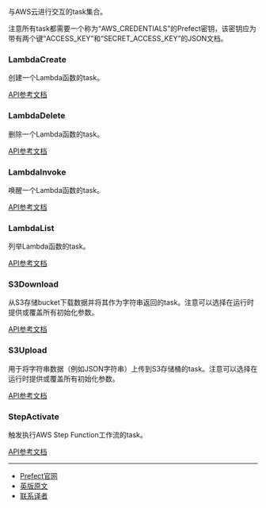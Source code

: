 与AWS云进行交互的task集合。

注意所有task都需要一个称为“AWS_CREDENTIALS”的Prefect密钥，该密钥应为带有两个键“ACCESS_KEY”和“SECRET_ACCESS_KEY”的JSON文档。

### LambdaCreate

创建一个Lambda函数的task。

[API参考文档](https://docs.prefect.io/api/latest/tasks/aws.html#lambdacreate)

### LambdaDelete

删除一个Lambda函数的task。

[API参考文档](https://docs.prefect.io/api/latest/tasks/aws.html#lambdadelete)

### LambdaInvoke

唤醒一个Lambda函数的task。

[API参考文档](https://docs.prefect.io/api/latest/tasks/aws.html#lambdainvoke)

### LambdaList

列举Lambda函数的task。

[API参考文档](https://docs.prefect.io/api/latest/tasks/aws.html#lambdalist)

### S3Download

从S3存储bucket下载数据并将其作为字符串返回的task。注意可以选择在运行时提供或覆盖所有初始化参数。

[API参考文档](https://docs.prefect.io/api/latest/tasks/aws.html#s3download)

### S3Upload

用于将字符串数据（例如JSON字符串）上传到S3存储桶的task。注意可以选择在运行时提供或覆盖所有初始化参数。

[API参考文档](https://docs.prefect.io/api/latest/tasks/aws.html#s3upload)

### StepActivate

触发执行AWS Step Function工作流的task。

[API参考文档](https://docs.prefect.io/api/latest/tasks/aws.html#stepactivate)

***

- [Prefect官网](https://www.prefect.io/)
- [英版原文](https://docs.prefect.io/core/task_library/aws.html)
- [联系译者](https://github.com/listen-lavender)
